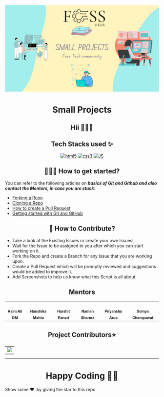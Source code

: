 <img src = "repo-image/foss-project.png">
<div align="center">

# Small Projects

## Hii 👋🏻👋
</div>

<h2 align= center> Tech Stacks used ✨ </h2>

<p align="center">
   <a href="https://www.W3schools.com/html/" target="_blank" rel="noreferrer"><img src="https://www.freepnglogos.com/uploads/html5-logo-png/html5-logo-html-logo-0.png" alt="html5" width="100" height="100"/></a>
  <a href="https://www.w3schools.com/css/" target="_blank" rel="noreferrer"> <img src="https://upload.wikimedia.org/wikipedia/commons/thumb/d/d5/CSS3_logo_and_wordmark.svg/1200px-CSS3_logo_and_wordmark.svg.png" alt="css3" width="100" height="100"/> </a> <a href="https://dart.dev" target="_blank" rel="noreferrer"></a>
  <a href="https://developer.mozilla.org/en-US/docs/Web/JavaScript" target="_blank" rel="noreferrer"> <img src="https://cdn.cdnlogo.com/logos/j/69/javascript.svg" alt="JS" width="80" height="80"/></a>
</p>


<h2 align=center> 👨🏻‍💻 How to get started? </h2> 

You can refer to the following articles on **_basics of Git and Github and also contact the Mentors, in case you are stuck_**:

- [Forking a Repo](https://help.github.com/en/github/getting-started-with-github/fork-a-repo)
- [Cloning a Repo](https://help.github.com/en/desktop/contributing-to-projects/creating-a-pull-request)
- [How to create a Pull Request](https://opensource.com/article/19/7/create-pull-request-github)
- [Getting started with Git and GitHub](https://towardsdatascience.com/getting-started-with-git-and-github-6fcd0f2d4ac6)


<h2 align=center> 📝 How to Contribute? </h2>  

- Take a look at the Existing Issues or create your own Issues!
- Wait for the Issue to be assigned to you after which you can start working on it.
- Fork the Repo and create a Branch for any Issue that you are working upon.
- Create a Pull Request which will be promptly reviewed and suggestions would be added to improve it.
- Add Screenshots to help us know what this Script is all about.


<h2 align=center> Mentors</h2> 
<table align="center">
	<tr >
    <td align="center">
            <a href="https://github.com/asimdm">
              <img src="https://avatars.githubusercontent.com/u/100372138?v=4" width="100px" alt=""/><br />
              <sub><b>Asim Ali DM</b></sub>
            </a>
   </td>
    <td align="center">
            <a href="https://github.com/Hanshika-Mehta">
              <img src="https://avatars.githubusercontent.com/u/90273801?v=4" width="100px" alt=""/><br />
              <sub><b>Hanshika Mehta</b></sub>
            </a>
   </td>
    <td align="center">
            <a href="https://github.com/harshit-paneri">
              <img src="https://avatars.githubusercontent.com/u/82382478?v=4" width="100px" alt=""/><br />
              <sub><b>Harshit Paneri</b></sub>
            </a>
   </td>
   <td align="center">
            <a href="https://github.com/Naman-sharma00100">
              <img src="https://avatars.githubusercontent.com/u/84118525?v=4" width="100px" alt=""/><br />
              <sub><b>Naman Sharma</b></sub>
            </a>
   </td>
      <td align="center">
            <a href="https://github.com/priyanshuarora595">
              <img src="https://avatars.githubusercontent.com/u/57026241?v=4" width="100px" alt=""/><br />
              <sub><b>Priyanshu Aroa</b></sub>
            </a>
   </td>
   <td align="center">
            <a href="https://github.com/somya0808">
              <img src="https://avatars.githubusercontent.com/u/76099618?v=4" width="100px" alt=""/><br />
              <sub><b>Somya Champawat</b></sub>
            </a>
   </td>
  </tr>

</table>

<h2 align=center>Project Contributors⭐</h2> 
<table align="center">
  <tr>
    <td>
       <a href="https://github.com/FOSS-Tech/small-projects/graphs/contributors" align="center">
          <img src="https://contrib.rocks/image?repo=FOSS-Tech/small-projects" />
       </a>
    </td>
  </tr>
</table>

<hr>

<h1 align=center>Happy Coding 👨‍💻</h1>

Show some ❤️&nbsp; by giving the star to this repo
